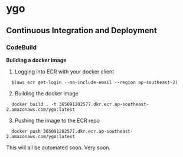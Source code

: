 # ygo

## Continuous Integration and Deployment

### CodeBuild

**Building a docker image**

1. Logging into ECR with your docker client
```
  $(aws ecr get-login --no-include-email --region ap-southeast-2)
```

2. Building the docker image
```
  docker build . -t 365091202577.dkr.ecr.ap-southeast-2.amazonaws.com/ygo:latest
```

3. Pushing the image to the ECR repo
```
  docker push 365091202577.dkr.ecr.ap-southeast-2.amazonaws.com/ygo:latest
```

This will all be automated soon. Very soon.
